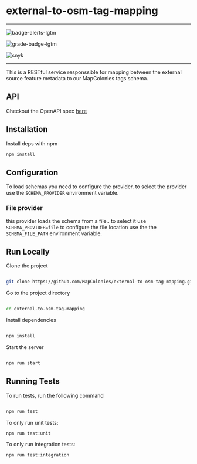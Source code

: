 # external-to-osm-tag-mapping

----------------------------------

![badge-alerts-lgtm](https://img.shields.io/lgtm/alerts/github/MapColonies/external-to-osm-tag-mapping?style=for-the-badge)

![grade-badge-lgtm](https://img.shields.io/lgtm/grade/javascript/github/MapColonies/external-to-osm-tag-mapping?style=for-the-badge)

![snyk](https://img.shields.io/snyk/vulnerabilities/github/MapColonies/external-to-osm-tag-mapping?style=for-the-badge)

----------------------------------

This is a RESTful service responssible for mapping between the external source feature metadata to our MapColonies tags schema.

## API

Checkout the OpenAPI spec [here](/openapi3.yaml)

## Installation

Install deps with npm

```bash
npm install
```

## Configuration

To load schemas you need to configure the provider.
to select the provider use the `SCHEMA_PROVIDER` environment variable.

### File provider

this provider loads the schema from a file..
to select it use `SCHEMA_PROVIDER=file`
to configure the file location use the the `SCHEMA_FILE_PATH` environment variable.

## Run Locally

Clone the project

```bash

git clone https://github.com/MapColonies/external-to-osm-tag-mapping.git

```

Go to the project directory

```bash

cd external-to-osm-tag-mapping

```

Install dependencies

```bash

npm install

```

Start the server

```bash

npm run start

```

## Running Tests

To run tests, run the following command

```bash

npm run test

```

To only run unit tests:

```bash
npm run test:unit
```

To only run integration tests:

```bash
npm run test:integration
```
